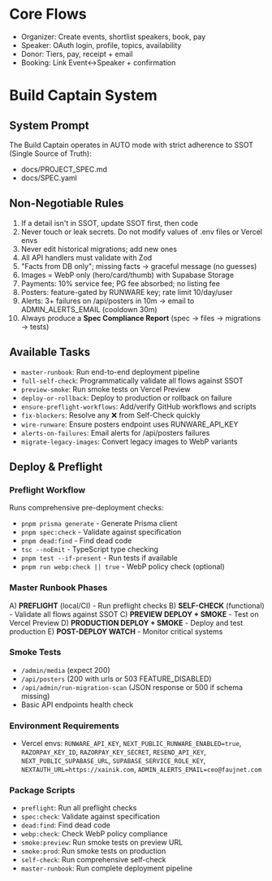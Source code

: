 # Core Flows
- Organizer: Create events, shortlist speakers, book, pay
- Speaker: OAuth login, profile, topics, availability
- Donor: Tiers, pay, receipt + email
- Booking: Link Event↔Speaker + confirmation

# Build Captain System

## System Prompt
The Build Captain operates in AUTO mode with strict adherence to SSOT (Single Source of Truth):
- docs/PROJECT_SPEC.md
- docs/SPEC.yaml

## Non-Negotiable Rules
1. If a detail isn't in SSOT, update SSOT first, then code
2. Never touch or leak secrets. Do not modify values of .env files or Vercel envs
3. Never edit historical migrations; add new ones
4. All API handlers must validate with Zod
5. "Facts from DB only"; missing facts → graceful message (no guesses)
6. Images = WebP only (hero/card/thumb) with Supabase Storage
7. Payments: 10% service fee; PG fee absorbed; no listing fee
8. Posters: feature-gated by RUNWARE key; rate limit 10/day/user
9. Alerts: 3+ failures on /api/posters in 10m → email to ADMIN_ALERTS_EMAIL (cooldown 30m)
10. Always produce a **Spec Compliance Report** (spec → files → migrations → tests)

## Available Tasks
- `master-runbook`: Run end-to-end deployment pipeline
- `full-self-check`: Programmatically validate all flows against SSOT
- `preview-smoke`: Run smoke tests on Vercel Preview
- `deploy-or-rollback`: Deploy to production or rollback on failure
- `ensure-preflight-workflows`: Add/verify GitHub workflows and scripts
- `fix-blockers`: Resolve any ❌ from Self-Check quickly
- `wire-runware`: Ensure posters endpoint uses RUNWARE_API_KEY
- `alerts-on-failures`: Email alerts for /api/posters failures
- `migrate-legacy-images`: Convert legacy images to WebP variants

## Deploy & Preflight

### Preflight Workflow
Runs comprehensive pre-deployment checks:
- `pnpm prisma generate` - Generate Prisma client
- `pnpm spec:check` - Validate against specification
- `pnpm dead:find` - Find dead code
- `tsc --noEmit` - TypeScript type checking
- `pnpm test --if-present` - Run tests if available
- `pnpm run webp:check || true` - WebP policy check (optional)

### Master Runbook Phases
A) **PREFLIGHT** (local/CI) - Run preflight checks
B) **SELF-CHECK** (functional) - Validate all flows against SSOT
C) **PREVIEW DEPLOY + SMOKE** - Test on Vercel Preview
D) **PRODUCTION DEPLOY + SMOKE** - Deploy and test production
E) **POST-DEPLOY WATCH** - Monitor critical systems

### Smoke Tests
- `/admin/media` (expect 200)
- `/api/posters` (200 with urls or 503 FEATURE_DISABLED)
- `/api/admin/run-migration-scan` (JSON response or 500 if schema missing)
- Basic API endpoints health check

### Environment Requirements
- Vercel envs: `RUNWARE_API_KEY`, `NEXT_PUBLIC_RUNWARE_ENABLED=true`, `RAZORPAY_KEY_ID`, `RAZORPAY_KEY_SECRET`, `RESEND_API_KEY`, `NEXT_PUBLIC_SUPABASE_URL`, `SUPABASE_SERVICE_ROLE_KEY`, `NEXTAUTH_URL=https://xainik.com`, `ADMIN_ALERTS_EMAIL=ceo@faujnet.com`

### Package Scripts
- `preflight`: Run all preflight checks
- `spec:check`: Validate against specification
- `dead:find`: Find dead code
- `webp:check`: Check WebP policy compliance
- `smoke:preview`: Run smoke tests on preview URL
- `smoke:prod`: Run smoke tests on production
- `self-check`: Run comprehensive self-check
- `master-runbook`: Run complete deployment pipeline